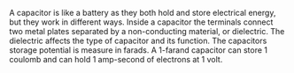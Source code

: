 A capacitor is like a battery as they both hold and store electrical energy, but they work in different ways. Inside a capacitor the terminals connect two metal plates separated by a non-conducting material, or dielectric. The dielectric affects the type of capacitor and its function. The capacitors storage potential is measure in farads. A 1-farand capacitor can store 1 coulomb and can hold 1 amp-second of electrons at 1 volt.
